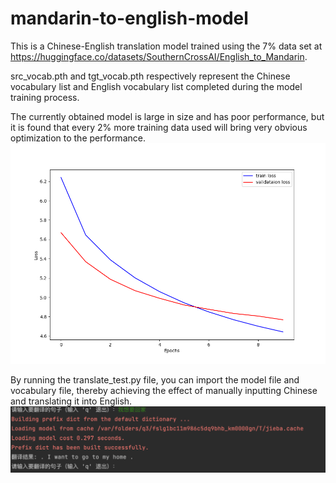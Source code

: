 # mandarin-to-english-model

This is a Chinese-English translation model trained using the 7% data set at https://huggingface.co/datasets/SouthernCrossAI/English_to_Mandarin.

src_vocab.pth and tgt_vocab.pth respectively represent the Chinese vocabulary list and English vocabulary list completed during the model training process.

The currently obtained model is large in size and has poor performance, but it is found that every 2% more training data used will bring very obvious optimization to the performance.
![Alt Text](loss.png)

By running the translate_test.py file, you can import the model file and vocabulary file, thereby achieving the effect of manually inputting Chinese and translating it into English.
![Alt Text](translation_example.png)
